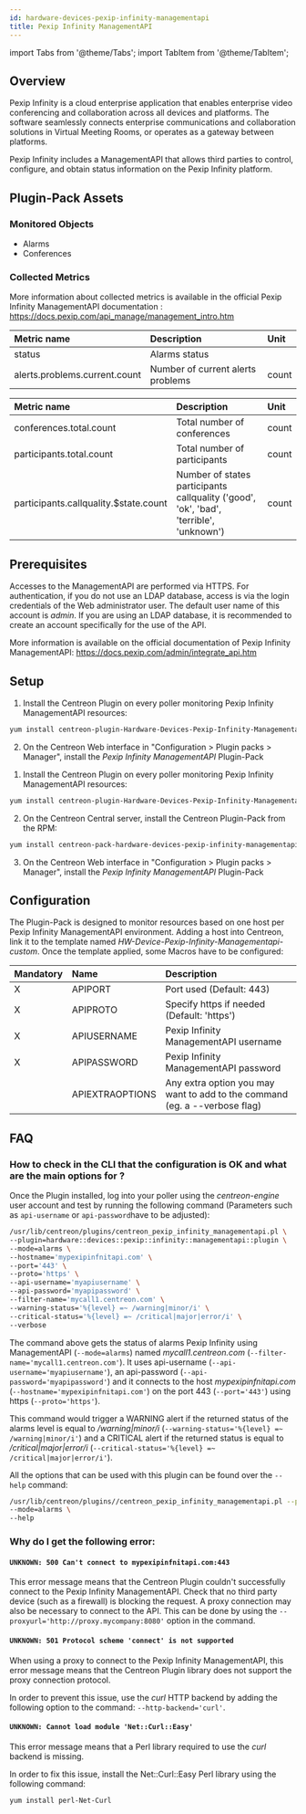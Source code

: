 ```yaml
---
id: hardware-devices-pexip-infinity-managementapi
title: Pexip Infinity ManagementAPI
---
```

import Tabs from '@theme/Tabs';
import TabItem from '@theme/TabItem';


## Overview

Pexip Infinity is a cloud enterprise application that enables enterprise video conferencing and collaboration across all devices and platforms.
The software seamlessly connects enterprise communications and collaboration solutions in Virtual Meeting Rooms, or operates as a gateway between platforms.

Pexip Infinity includes a ManagementAPI that allows third parties to control, configure, and obtain status information on the Pexip Infinity platform.

## Plugin-Pack Assets

### Monitored Objects

* Alarms
* Conferences

### Collected Metrics

More information about collected metrics is available in the official Pexip Infinity ManagementAPI documentation : https://docs.pexip.com/api_manage/management_intro.htm

<Tabs groupId="operating-systems">
<TabItem value="Alarms" label="Alarms">

| Metric name                   | Description                        | Unit  |
| :---------------------------- | :--------------------------------- | :---- |
| status                        | Alarms status                      |       |
| alerts.problems.current.count | Number of  current alerts problems | count |

</TabItem>
<TabItem value="Conferences" label="Conferences">

| Metric name                           | Description                                                                            | Unit  |
| :------------------------------------ | :------------------------------------------------------------------------------------- | :---- |
| conferences.total.count               | Total number of conferences                                                            | count |
| participants.total.count              | Total number of participants                                                           | count |
| participants.callquality.$state.count | Number of states participants callquality ('good', 'ok', 'bad', 'terrible', 'unknown') | count |

</TabItem>
</Tabs>

## Prerequisites

Accesses to the ManagementAPI are performed via HTTPS.
For authentication, if you do not use an LDAP database, access is via the login credentials of the Web administrator user.
The default user name of this account is *admin*.
If you are using an LDAP database, it is recommended to create an account specifically for the use of the API.

More information is available on the official documentation of Pexip Infinity ManagementAPI: https://docs.pexip.com/admin/integrate_api.htm

## Setup

<Tabs groupId="licence-systems">
<TabItem value="online" label="Online License">

1. Install the Centreon Plugin on every poller monitoring Pexip Infinity ManagementAPI resources:

```bash
yum install centreon-plugin-Hardware-Devices-Pexip-Infinity-Managementapi.noarch
```

2. On the Centreon Web interface in "Configuration > Plugin packs > Manager", install the *Pexip Infinity ManagementAPI* Plugin-Pack

</TabItem>
<TabItem value="offline" label="Offline License">

1. Install the Centreon Plugin on every poller monitoring Pexip Infinity ManagementAPI resources:

```bash
yum install centreon-plugin-Hardware-Devices-Pexip-Infinity-Managementapi.noarch
```

2. On the Centreon Central server, install the Centreon Plugin-Pack from the RPM:

```bash
yum install centreon-pack-hardware-devices-pexip-infinity-managementapi.noarch
```

3. On the Centreon Web interface in "Configuration > Plugin packs > Manager", install the *Pexip Infinity ManagementAPI* Plugin-Pack

</TabItem>
</Tabs>

## Configuration

The Plugin-Pack is designed to monitor resources based on one host per Pexip Infinity ManagementAPI environment.
Adding a host into Centreon, link it to the template named *HW-Device-Pexip-Infinity-Managementapi-custom*.
Once the template applied, some Macros have to be configured:

| Mandatory | Name            | Description                                                                |
| :-------- | :-------------- | :------------------------------------------------------------------------- |
| X         | APIPORT         | Port used (Default: 443)                                                   |
| X         | APIPROTO        | Specify https if needed (Default: 'https')                                 |
| X         | APIUSERNAME     | Pexip Infinity ManagementAPI username                                      |
| X         | APIPASSWORD     | Pexip Infinity ManagementAPI password                                      |
|           | APIEXTRAOPTIONS | Any extra option you may want to add to the command (eg. a --verbose flag) |

## FAQ

### How to check in the CLI that the configuration is OK and what are the main options for ?

Once the Plugin installed, log into your poller using the *centreon-engine* user account and test by running the following command
(Parameters such as ```api-username``` or ```api-password```have to be adjusted):

```bash
/usr/lib/centreon/plugins/centreon_pexip_infinity_managementapi.pl \
--plugin=hardware::devices::pexip::infinity::managementapi::plugin \
--mode=alarms \
--hostname='mypexipinfnitapi.com' \
--port='443' \
--proto='https' \
--api-username='myapiusername' \
--api-password='myapipassword' \
--filter-name='mycall1.centreon.com' \
--warning-status='%{level} =~ /warning|minor/i' \
--critical-status='%{level} =~ /critical|major|error/i' \
--verbose
```

The command above gets the status of alarms Pexip Infinity using ManagementAPI (```--mode=alarms```) named *mycall1.centreon.com* (```--filter-name='mycall1.centreon.com'```).
It uses api-username (```--api-username='myapiusername'```), an api-password (```--api-password='myapipassword'```)
and it connects to the host _mypexipinfnitapi.com_ (```--hostname='mypexipinfnitapi.com'```)
on the port 443 (```--port='443'```) using https (```--proto='https'```).

This command would trigger a WARNING alert if the returned status of the alarms level is equal to */warning|minor/i* (```--warning-status='%{level} =~ /warning|minor/i'```)
and a CRITICAL alert if the returned status is equal to */critical|major|error/i* (```--critical-status='%{level} =~ /critical|major|error/i'```).

All the options that can be used with this plugin can be found over the ```--help``` command:

```bash
/usr/lib/centreon/plugins//centreon_pexip_infinity_managementapi.pl --plugin=hardware::devices::pexip::infinity::managementapi::plugin \
--mode=alarms \
--help
```

### Why do I get the following error:

#### ```UNKNOWN: 500 Can't connect to mypexipinfnitapi.com:443```

This error message means that the Centreon Plugin couldn't successfully connect to the Pexip Infinity ManagementAPI.
Check that no third party device (such as a firewall) is blocking the request.
A proxy connection may also be necessary to connect to the API. This can be done by using the ```--proxyurl='http://proxy.mycompany:8080'``` option in the command.

#### ```UNKNOWN: 501 Protocol scheme 'connect' is not supported```

When using a proxy to connect to the Pexip Infinity ManagementAPI, this error message means that the Centreon Plugin library does not support
the proxy connection protocol.

In order to prevent this issue, use the *curl* HTTP backend by adding the following option to the command: ```--http-backend='curl'```.

#### ```UNKNOWN: Cannot load module 'Net::Curl::Easy'```

This error message means that a Perl library required to use the *curl* backend is missing.

In order to fix this issue, install the Net\:\:Curl\:\:Easy Perl library using the following command:

```bash
yum install perl-Net-Curl
```
